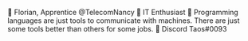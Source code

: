 👋 Florian, Apprentice @TelecomNancy
👀 IT Enthusiast
🌱 Programming languages are just tools to communicate with machines. There are just some tools better than others for some jobs.
💬 Discord Taos#0093
